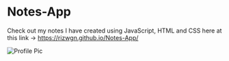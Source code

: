 # Notes-App

Check out my notes I have created using JavaScript, HTML and CSS here at this link -> https://rizwgn.github.io/Notes-App/

![Profile Pic](https://github.com/Rizwgn/Notes-App/assets/142605199/89b51266-89d3-4fee-ae71-d07c50d13f61)
